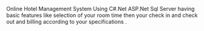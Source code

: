 
Online Hotel Management System Using C#.Net ASP.Net Sql Server having basic features like selection of your room time then your check in and check out and billing according to your specifications .
